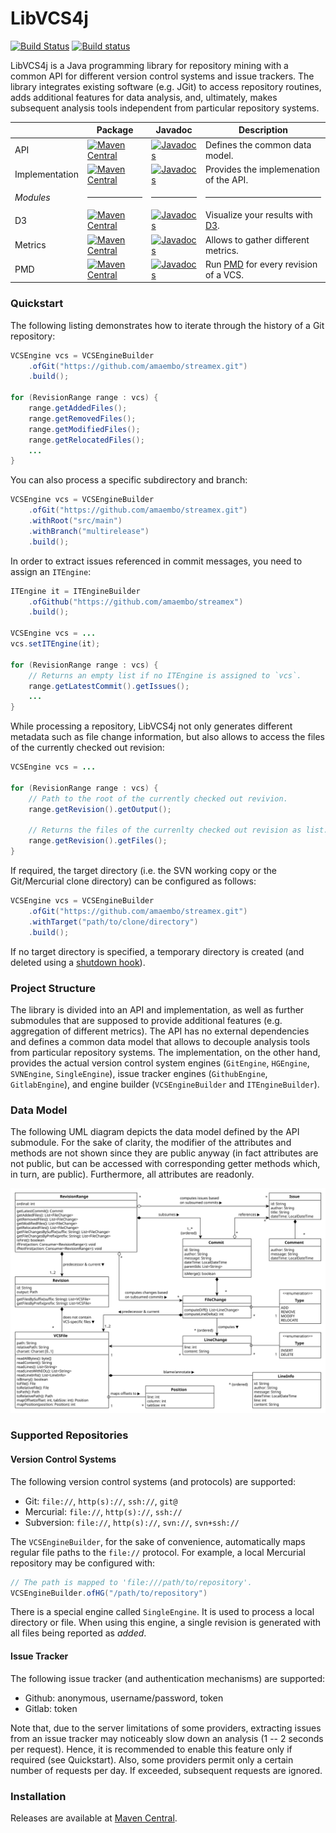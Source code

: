 # LibVCS4j
[![Build Status](https://travis-ci.org/uni-bremen-agst/libvcs4j.svg?branch=master)](https://travis-ci.org/uni-bremen-agst/libvcs4j)
[![Build status](https://ci.appveyor.com/api/projects/status/qn2vd6h6o3t9wk9e/branch/master?svg=true)](https://ci.appveyor.com/project/msteinbeck/libvcs4j/branch/master)

LibVCS4j is a Java programming library for repository mining with a common API for different version control systems and issue trackers. The library integrates existing software (e.g. JGit) to access repository routines, adds additional features for data analysis, and, ultimately, makes subsequent analysis tools independent from particular repository systems.

|                | Package       | Javadoc       | Description |
| -------------- | ------------- | ------------- | ----------- |
| API            | [![Maven Central](https://img.shields.io/maven-central/v/de.uni-bremen.informatik.st/libvcs4j-api.svg)](https://maven-badges.herokuapp.com/maven-central/de.uni-bremen.informatik.st/libvcs4j-api) | [![Javadocs](https://www.javadoc.io/badge/de.uni-bremen.informatik.st/libvcs4j-api.svg)](https://www.javadoc.io/doc/de.uni-bremen.informatik.st/libvcs4j-api) | Defines the common data model. |
| Implementation | [![Maven Central](https://img.shields.io/maven-central/v/de.uni-bremen.informatik.st/libvcs4j.svg)](https://maven-badges.herokuapp.com/maven-central/de.uni-bremen.informatik.st/libvcs4j) | [![Javadocs](https://www.javadoc.io/badge/de.uni-bremen.informatik.st/libvcs4j.svg)](https://www.javadoc.io/doc/de.uni-bremen.informatik.st/libvcs4j) | Provides the implemenation of the API. |
| *Modules*      | <hr/>         | <hr/>         | <hr/>       |
| D3             | [![Maven Central](https://img.shields.io/maven-central/v/de.uni-bremen.informatik.st/libvcs4j-d3.svg)](https://maven-badges.herokuapp.com/maven-central/de.uni-bremen.informatik.st/libvcs4j-d3) | [![Javadocs](https://www.javadoc.io/badge/de.uni-bremen.informatik.st/libvcs4j-d3.svg)](https://www.javadoc.io/doc/de.uni-bremen.informatik.st/libvcs4j-d3) | Visualize your results with [D3](https://d3js.org). |
| Metrics        | [![Maven Central](https://img.shields.io/maven-central/v/de.uni-bremen.informatik.st/libvcs4j-metrics.svg)](https://maven-badges.herokuapp.com/maven-central/de.uni-bremen.informatik.st/libvcs4j-metrics) | [![Javadocs](https://www.javadoc.io/badge/de.uni-bremen.informatik.st/libvcs4j-metrics.svg)](https://www.javadoc.io/doc/de.uni-bremen.informatik.st/libvcs4j-metrics) | Allows to gather different metrics. |
| PMD            | [![Maven Central](https://img.shields.io/maven-central/v/de.uni-bremen.informatik.st/libvcs4j-pmd.svg)](https://maven-badges.herokuapp.com/maven-central/de.uni-bremen.informatik.st/libvcs4j-pmd) | [![Javadocs](https://www.javadoc.io/badge/de.uni-bremen.informatik.st/libvcs4j-pmd.svg)](https://www.javadoc.io/doc/de.uni-bremen.informatik.st/libvcs4j-pmd) | Run [PMD](https://pmd.github.io) for every revision of a VCS. |

### Quickstart

The following listing demonstrates how to iterate through the history of a Git repository:

```java
VCSEngine vcs = VCSEngineBuilder
    .ofGit("https://github.com/amaembo/streamex.git")
    .build();

for (RevisionRange range : vcs) {
    range.getAddedFiles();
    range.getRemovedFiles();
    range.getModifiedFiles();
    range.getRelocatedFiles();
    ...
}
```

You can also process a specific subdirectory and branch:

```java
VCSEngine vcs = VCSEngineBuilder
    .ofGit("https://github.com/amaembo/streamex.git")
    .withRoot("src/main")
    .withBranch("multirelease")
    .build();
```

In order to extract issues referenced in commit messages, you need to assign an `ITEngine`:

```java
ITEngine it = ITEngineBuilder
    .ofGithub("https://github.com/amaembo/streamex")
    .build();

VCSEngine vcs = ...
vcs.setITEngine(it);

for (RevisionRange range : vcs) {
    // Returns an empty list if no ITEngine is assigned to `vcs`.
    range.getLatestCommit().getIssues();
    ...
}
```

While processing a repository, LibVCS4j not only generates different metadata such as file change information, but also allows to access the files of the currently checked out revision:

```java
VCSEngine vcs = ...

for (RevisionRange range : vcs) {
    // Path to the root of the currently checked out revivion.
    range.getRevision().getOutput();

    // Returns the files of the currenlty checked out revision as list.
    range.getRevision().getFiles();
}
```

If required, the target directory (i.e. the SVN working copy or the Git/Mercurial clone directory) can be configured as follows:

```java
VCSEngine vcs = VCSEngineBuilder
    .ofGit("https://github.com/amaembo/streamex.git")
    .withTarget("path/to/clone/directory")
    .build();
```
If no target directory is specified, a temporary directory is created (and deleted using a [shutdown hook](https://docs.oracle.com/javase/8/docs/api/java/lang/Runtime.html#addShutdownHook-java.lang.Thread-)).

### Project Structure

The library is divided into an API and implementation, as well as further submodules that are supposed to provide additional features (e.g. aggregation of different metrics). The API has no external dependencies and defines a common data model that allows to decouple analysis tools from particular repository systems. The implementation, on the other hand, provides the actual version control system engines (`GitEngine`, `HGEngine`, `SVNEngine`, `SingleEngine`), issue tracker engines (`GithubEngine`, `GitlabEngine`), and engine builder (`VCSEngineBuilder` and `ITEngineBuilder`).

### Data Model

The following UML diagram depicts the data model defined by the API submodule. For the sake of clarity, the modifier of the attributes and methods are not shown since they are public anyway (in fact attributes are not public, but can be accessed with corresponding getter methods which, in turn, are public). Furthermore, all attributes are readonly.

![Data Model](res/model.svg)

### Supported Repositories

#### Version Control Systems

The following version control systems (and protocols) are supported:

- Git: `file://`, `http(s)://`, `ssh://`, `git@`
- Mercurial: `file://`, `http(s)://`, `ssh://`
- Subversion: `file://`, `http(s)://`, `svn://`, `svn+ssh://`

The `VCSEngineBuilder`, for the sake of convenience, automatically maps regular file paths to the `file://` protocol. For example, a local Mercurial repository may be configured with:

```java
// The path is mapped to 'file:///path/to/repository'.
VCSEngineBuilder.ofHG("/path/to/repository")
```

There is a special engine called `SingleEngine`. It is used to process a local directory or file. When using this engine, a single revision is generated with all files being reported as *added*.

#### Issue Tracker

The following issue tracker (and authentication mechanisms) are supported:

- Github: anonymous, username/password, token
- Gitlab: token

Note that, due to the server limitations of some providers, extracting issues from an issue tracker may noticeably slow down an analysis (1 -- 2 seconds per request). Hence, it is recommended to enable this feature only if required (see Quickstart). Also, some providers permit only a certain number of requests per day. If exceeded, subsequent requests are ignored.

### Installation

Releases are available at [Maven Central](https://repo1.maven.org/maven2/de/uni-bremen/informatik/st/).
